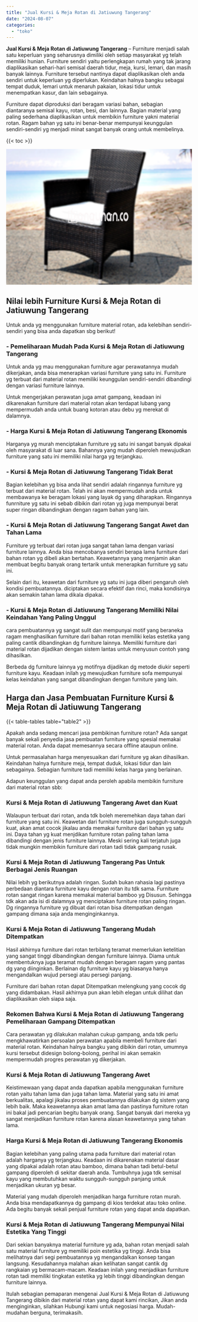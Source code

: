 ```yaml
---
title: "Jual Kursi & Meja Rotan di Jatiuwung Tangerang"
date: "2024-08-07"
categories: 
  - "toko"
---
```


**Jual Kursi & Meja Rotan di Jatiuwung Tangerang** – Furniture menjadi salah satu keperluan yang seharusnya dimiliki oleh setiap masyarakat yg telah memiliki hunian. Furniture sendiri yaitu perlengkapan rumah yang tak jarang diaplikasikan sehari-hari semisal daerah tidur, meja, kursi, lemari, dan masih banyak lainnya. Furniture tersebut nantinya dapat diaplikasikan oleh anda sendiri untuk keperluan yg diperlukan. Keindahan halnya bangku sebagai tempat duduk, lemari untuk menaruh pakaian, lokasi tidur untuk menempatkan kasur, dan lain sebagainya.

Furniture dapat diproduksi dari beragam variasi bahan, sebagian diantaranya semisal kayu, rotan, besi, dan lainnya. Bagian material yang paling sederhana diaplikasikan untuk membikin furniture yakni material rotan. Ragam bahan yg satu ini benar-benar mempunyai keunggulan sendiri-sendiri yg menjadi minat sangat banyak orang untuk membelinya.

{{< toc >}}

![Jual Kursi & Meja Rotan di Jatiuwung Tangerang](/images/kursi-meja-rotan-murah34.png)

## Nilai lebih Furniture Kursi & Meja Rotan di Jatiuwung Tangerang

Untuk anda yg menggunakan furniture material rotan, ada kelebihan sendiri-sendiri yang bisa anda dapatkan sbg berikut!

### \- Pemeliharaan Mudah Pada Kursi & Meja Rotan di Jatiuwung Tangerang

Untuk anda yg mau menggunakan furniture agar perawatannya mudah dikerjakan, anda bisa menerapkan variasi furniture yang satu ini. Furniture yg terbuat dari material rotan memiliki keunggulan sendiri-sendiri dibandingi dengan variasi furniture lainnya.

Untuk mengerjakan perawatan juga amat gampang, keadaan ini dikarenakan furniture dari material rotan akan terdapat lubang yang mempermudah anda untuk buang kotoran atau debu yg merekat di dalamnya.

### \- Harga Kursi & Meja Rotan di Jatiuwung Tangerang Ekonomis

Harganya yg murah menciptakan furniture yg satu ini sangat banyak dipakai oleh masyarakat di luar sana. Bahannya yang mudah diperoleh mewujudkan furniture yang satu ini memiliki nilai harga yg terjangkau.

### \- Kursi & Meja Rotan di Jatiuwung Tangerang Tidak Berat

Bagian kelebihan yg bisa anda lihat sendiri adalah ringannya furniture yg terbuat dari material rotan. Telah ini akan mempermudah anda untuk membawanya ke beragam lokasi yang layak dg yang diharapkan. Ringannya funrniture yg satu ini sebab dibikin dari rotan yg juga mempunyai berat super ringan dibandingkan dengan ragam bahan yang lain.

### \- Kursi & Meja Rotan di Jatiuwung Tangerang Sangat Awet dan Tahan Lama

Furniture yg terbuat dari rotan juga sangat tahan lama dengan variasi furniture lainnya. Anda bisa mencobanya sendiri berapa lama furniture dari bahan rotan yg dibeli akan bertahan. Keawetannya yang menjamin akan membuat begitu banyak orang tertarik untuk menerapkan furniture yg satu ini.

Selain dari itu, keawetan dari furniture yg satu ini juga diberi pengaruh oleh kondisi pembuatannya. diciptakan secara efektif dan rinci, maka kondisinya akan semakin tahan lama dikala dipakai.

### \- Kursi & Meja Rotan di Jatiuwung Tangerang Memiliki Nilai Keindahan Yang Paling Unggul

cara pembuatannya yg sangat sulit dan mempunyai motif yang beraneka ragam menghasilkan furniture dari bahan rotan memiliki kelas estetika yang paling cantik dibandingkan dg furniture lainnya. Memiliki furniture dari material rotan dijadikan dengan sistem lantas untuk menyusun contoh yang dihasilkan.

Berbeda dg furniture lainnya yg motifnya dijadikan dg metode diukir seperti furniture kayu. Keadaan inilah yg mewujudkan furniture sofa mempunyai kelas keindahan yang sangat dibandingkan dengan furniture yang lain.

## Harga dan Jasa Pembuatan Furniture Kursi & Meja Rotan di Jatiuwung Tangerang

{{< table-tables table="table2" >}}

Apakah anda sedang mencari jasa pembikinan furniture rotan? Ada sangat banyak sekali penyedia jasa pembuatan furniture yang spesial memakai material rotan. Anda dapat memesannya secara offline ataupun online.

Untuk permasalahan harga menyesuaikan dari furniture yg akan dihasilkan. Keindahan halnya furniture meja, tempat duduk, lokasi tidur dan lain sebagainya. Sebagian furniture tadi memiliki kelas harga yang berlainan.

Adapun keunggulan yang dapat anda peroleh apabila membikin furniture dari material rotan sbb:

### Kursi & Meja Rotan di Jatiuwung Tangerang Awet dan Kuat

Walaupun terbuat dari rotan, anda tdk boleh meremehkan daya tahan dari furniture yang satu ini. Keawetan dari furniture rotan juga sungguh-sungguh kuat, akan amat cocok jikalau anda memakai furniture dari bahan yg satu ini. Daya tahan yg kuat menjdikan furniture rotan paling tahan lama dibandingi dengan jenis furniture lainnya. Meski sering kali terjatuh juga tidak mungkin membikin furniture dari rotan tadi tidak gampang rusak.

### Kursi & Meja Rotan di Jatiuwung Tangerang Pas Untuk Berbagai Jenis Ruangan

Nilai lebih yg berikutnya adalah ringan. Sudah bukan rahasia lagi pastinya perbedaan diantara furniture kayu dengan rotan itu tdk sama. Furniture rotan sangat ringan karena memakai material bamboo yg Disusun. Sehingga tdk akan ada isi di dalamnya yg menciptakan furniture rotan paling ringan. Dg ringannya furniture yg dibuat dari rotan bisa ditempatkan dengan gampang dimana saja anda menginginkannya.

### Kursi & Meja Rotan di Jatiuwung Tangerang Mudah Ditempatkan

Hasil akhirnya furniture dari rotan terbilang teramat memerlukan ketelitian yang sangat tinggi dibandingkan dengan furniture lainnya. Diama untuk membentuknya juga teramat mudah dengan beragam ragam yang pantas dg yang diinginkan. Berlainan dg furniture kayu yg biasanya hanya mengandalkan wujud persegi atau persegi panjang.

Furniture dari bahan rotan dapat Ditempatkan melengkung yang cocok dg yang didambakan. Hasil akhirnya pun akan lebih elegan untuk dilihat dan diaplikasikan oleh siapa saja.

### Rekomen Bahwa Kursi & Meja Rotan di Jatiuwung Tangerang Pemeliharaan Gampang Ditempatkan

Cara perawatan yg dilakukan malahan cukup gampang, anda tdk perlu mengkhawatirkan persoalan perawatan apabila membeli furniture dari material rotan. Keindahan halnya bangku yang dibikin dari rotan, umumnya kursi tersebut didesign bolong-bolong, perihal ini akan semakin mempermudah progres perawatan yg dikerjakan.

### Kursi & Meja Rotan di Jatiuwung Tangerang Awet

Keistimewaan yang dapat anda dapatkan apabila menggunakan furniture rotan yaitu tahan lama dan juga tahan lama. Material yang satu ini amat berkualitas, apalagi jikalau proses pembuatannya dilakukan dg sistem yang lebih baik. Maka keawetannya akan amat lama dan pastinya furniture rotan ini bakal jadi pencarian begitu banyak orang. Sangat banyak dari mereka yg sangat menjadikan furniture rotan karena alasan keawetannya yang tahan lama.

### Harga Kursi & Meja Rotan di Jatiuwung Tangerang Ekonomis

Bagian kelebihan yang paling utama pada furniture dari material rotan adalah harganya yg terjangkau. Keadaan ini dikarenakan material dasar yang dipakai adalah rotan atau bamboo, dimana bahan tadi betul-betul gampang diperoleh di sekitar daerah anda. Tumbuhnya juga tdk semisal kayu yang membutuhkan waktu sungguh-sungguh panjang untuk menjadikan ukuran yg besar.

Material yang mudah diperoleh menjadikan harga furniture rotan murah. Anda bisa mendapatkannya dg gampang di kios terdekat atau toko online. Ada begitu banyak sekali penjual furniture rotan yang dapat anda dapatkan.

### Kursi & Meja Rotan di Jatiuwung Tangerang Mempunyai Nilai Estetika Yang Tinggi

Dari sekian banyaknya material furniture yg ada, bahan rotan menjadi salah satu material furniture yg memiliki poin estetika yg tinggi. Anda bisa melihatnya dari segi pembuatannya yg mengandalkan konsep tangan langsung. Kesudahannya malahan akan kelihatan sangat cantik dg rangkaian yg bermacam-macam. Keadaan inilah yang menjadikan furniture rotan tadi memiliki tingkatan estetika yg lebih tinggi dibandingkan dengan furniture lainnya.

Itulah sebagian pemaparan mengenai Jual Kursi & Meja Rotan di Jatiuwung Tangerang dibikin dari material rotan yang dapat kami rincikan, Jikan anda menginginkan, silahkan Hubungi kami untuk negosiasi harga. Mudah-mudahan berguna, terimakasih.
